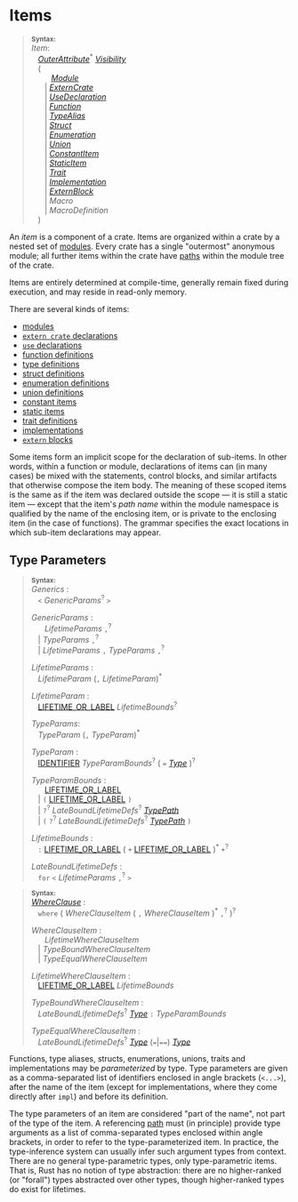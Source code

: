 # Items

> **<sup>Syntax:<sup>**  
> _Item_:  
> &nbsp;&nbsp; [_OuterAttribute_]<sup>\*</sup> [_Visibility_]  
> &nbsp;&nbsp; (  
> &nbsp;&nbsp; &nbsp;&nbsp; &nbsp;&nbsp;  [_Module_]  
> &nbsp;&nbsp; &nbsp;&nbsp; | [_ExternCrate_]  
> &nbsp;&nbsp; &nbsp;&nbsp; | [_UseDeclaration_]  
> &nbsp;&nbsp; &nbsp;&nbsp; | [_Function_]  
> &nbsp;&nbsp; &nbsp;&nbsp; | [_TypeAlias_]  
> &nbsp;&nbsp; &nbsp;&nbsp; | [_Struct_]  
> &nbsp;&nbsp; &nbsp;&nbsp; | [_Enumeration_]  
> &nbsp;&nbsp; &nbsp;&nbsp; | [_Union_]  
> &nbsp;&nbsp; &nbsp;&nbsp; | [_ConstantItem_]  
> &nbsp;&nbsp; &nbsp;&nbsp; | [_StaticItem_]  
> &nbsp;&nbsp; &nbsp;&nbsp; | [_Trait_]  
> &nbsp;&nbsp; &nbsp;&nbsp; | [_Implementation_]  
> &nbsp;&nbsp; &nbsp;&nbsp; | [_ExternBlock_]  
> &nbsp;&nbsp; &nbsp;&nbsp; | _Macro_  
> &nbsp;&nbsp; &nbsp;&nbsp; | _MacroDefinition_  
> &nbsp;&nbsp; )

An _item_ is a component of a crate. Items are organized within a crate by a
nested set of [modules]. Every crate has a single "outermost" anonymous module;
all further items within the crate have [paths] within the module tree of the
crate.

[modules]: items/modules.html
[paths]: paths.html

Items are entirely determined at compile-time, generally remain fixed during
execution, and may reside in read-only memory.

There are several kinds of items:

* [modules](items/modules.html)
* [`extern crate` declarations](items/extern-crates.html)
* [`use` declarations](items/use-declarations.html)
* [function definitions](items/functions.html)
* [type definitions](items/type-aliases.html)
* [struct definitions](items/structs.html)
* [enumeration definitions](items/enumerations.html)
* [union definitions](items/unions.html)
* [constant items](items/constant-items.html)
* [static items](items/static-items.html)
* [trait definitions](items/traits.html)
* [implementations](items/implementations.html)
* [`extern` blocks](items/external-blocks.html)

Some items form an implicit scope for the declaration of sub-items. In other
words, within a function or module, declarations of items can (in many cases)
be mixed with the statements, control blocks, and similar artifacts that
otherwise compose the item body. The meaning of these scoped items is the same
as if the item was declared outside the scope &mdash; it is still a static item
&mdash; except that the item's *path name* within the module namespace is
qualified by the name of the enclosing item, or is private to the enclosing
item (in the case of functions). The grammar specifies the exact locations in
which sub-item declarations may appear.

## Type Parameters

> **<sup>Syntax:<sup>**  
> _Generics_ :<a name="generics"></a>  
> &nbsp;&nbsp; `<` _GenericParams_<sup>?</sup> `>`  
>  
> _GenericParams_ :  
> &nbsp;&nbsp; &nbsp;&nbsp; _LifetimeParams_ `,`<sup>?</sup>  
> &nbsp;&nbsp; | _TypeParams_ `,`<sup>?</sup>  
> &nbsp;&nbsp; | _LifetimeParams_ `,` _TypeParams_ `,`<sup>?</sup>  
>  
> _LifetimeParams_ :  
> &nbsp;&nbsp; _LifetimeParam_ (`,` _LifetimeParam_)<sup>\*</sup>  
>  
> _LifetimeParam_ :  
> &nbsp;&nbsp; [LIFETIME_OR_LABEL] _LifetimeBounds_<sup>?</sup>  
>  
> _TypeParams_:  
> &nbsp;&nbsp; _TypeParam_ (`,` _TypeParam_)<sup>\*</sup>  
>  
> _TypeParam_ :  
> &nbsp;&nbsp; [IDENTIFIER] _TypeParamBounds_<sup>?</sup> ( `=` [_Type_] )<sup>?</sup>  
>  
> _TypeParamBounds_ :  
> &nbsp;&nbsp; &nbsp;&nbsp; [LIFETIME_OR_LABEL]  
> &nbsp;&nbsp; | `(` [LIFETIME_OR_LABEL] `)`  
> &nbsp;&nbsp; | `?`<sup>?</sup> _LateBoundLifetimeDefs_<sup>?</sup> [_TypePath_]  
> &nbsp;&nbsp; | `(` `?`<sup>?</sup> _LateBoundLifetimeDefs_<sup>?</sup> [_TypePath_] `)`  
>  
> _LifetimeBounds_ :  
> &nbsp;&nbsp; `:` [LIFETIME_OR_LABEL]&nbsp;( `+` [LIFETIME_OR_LABEL] )<sup>\*</sup> `+`<sup>?</sup>  
>  
> _LateBoundLifetimeDefs_ :  
> &nbsp;&nbsp; `for` `<` _LifetimeParams_ `,`<sup>?</sup> `>`

> **<sup>Syntax:<sup>**  
> [_WhereClause_] :<a name="where-clause"></a>  
> &nbsp;&nbsp; `where` ( _WhereClauseItem_ ( `,` _WhereClauseItem_ )<sup>\*</sup> `,`<sup>?</sup> )<sup>?</sup>  
>  
> _WhereClauseItem_ :  
> &nbsp;&nbsp; &nbsp;&nbsp; _LifetimeWhereClauseItem_  
> &nbsp;&nbsp; | _TypeBoundWhereClauseItem_  
> &nbsp;&nbsp; | _TypeEqualWhereClauseItem_  
>  
> _LifetimeWhereClauseItem_ :  
> &nbsp;&nbsp; [LIFETIME_OR_LABEL] _LifetimeBounds_  
>  
> _TypeBoundWhereClauseItem_ :  
> &nbsp;&nbsp; _LateBoundLifetimeDefs_<sup>?</sup> [_Type_] `:` _TypeParamBounds_  
>  
> _TypeEqualWhereClauseItem_ :  
> &nbsp;&nbsp; _LateBoundLifetimeDefs_<sup>?</sup> [_Type_]&nbsp;(`=`|`==`) [_Type_]  

Functions, type aliases, structs, enumerations, unions, traits and
implementations may be *parameterized* by type. Type parameters are given as a
comma-separated list of identifiers enclosed in angle brackets (`<...>`), after
the name of the item (except for implementations, where they come directly
after `impl`) and before its definition.

The type parameters of an item are considered "part of the name", not part of
the type of the item. A referencing [path] must (in principle) provide type
arguments as a list of comma-separated types enclosed within angle brackets, in
order to refer to the type-parameterized item. In practice, the type-inference
system can usually infer such argument types from context. There are no general
type-parametric types, only type-parametric items. That is, Rust has no notion
of type abstraction: there are no higher-ranked (or "forall") types abstracted
over other types, though higher-ranked types do exist for lifetimes.

[path]: paths.html

[_InnerAttribute_]: attributes.html
[_OuterAttribute_]: attributes.html

[IDENTIFIER]: identifiers.html
[_Statement_]: statements.html
[LIFETIME_OR_LABEL]: tokens.html#symbols
[_Visibility_]: visibility-and-privacy.html
[_Expression_]: expressions.html

[_NonGlobalPath_]: paths.html#nonglobal-path

[_Generics_]: #generics
[_WhereClause_]: #where-clause
[_Type_]: types.html#type
[_TypePath_]: types.html#type-path

[_Module_]:         items/modules.html
[_ExternCrate_]:    items/extern-crates.html
[_UseDeclaration_]: items/use-declarations.html
[_Function_]:       items/functions.html
[_TypeAlias_]:      items/type-aliases.html
[_Struct_]:         items/structs.html
[_Enumeration_]:    items/enumerations.html
[_Union_]:          items/unions.html
[_ConstantItem_]:   items/constant-items.html
[_StaticItem_]:     items/static-items.html
[_Trait_]:          items/traits.html
[_Implementation_]: items/implementations.html
[_ExternBlock_]:    items/external-blocks.html
